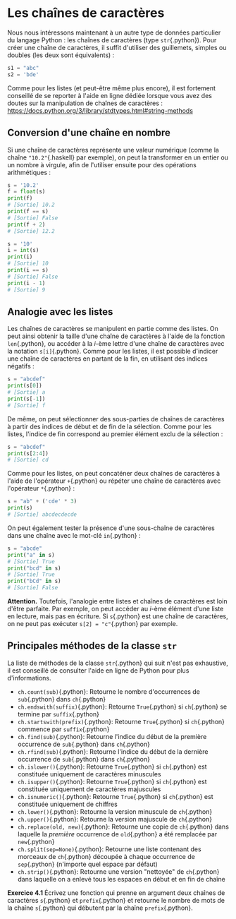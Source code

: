 # Les chaînes de caractères

Nous nous intéressons maintenant à un autre type de données particulier du langage Python : les chaînes de caractères (type `str`{.python}).
Pour créer une chaîne de caractères, il suffit d'utiliser des guillemets, simples ou doubles (les deux sont équivalents) :
```python
s1 = "abc"
s2 = 'bde'
```

Comme pour les listes (et peut-être même plus encore), il est fortement conseillé de se reporter à l'aide en ligne dédiée lorsque vous avez des doutes sur la manipulation de chaînes de caractères :
<https://docs.python.org/3/library/stdtypes.html#string-methods>

## Conversion d'une chaîne en nombre

Si une chaîne de caractères représente une valeur numérique (comme la chaîne `"10.2"`{.haskell} par exemple), on peut la transformer en un entier ou un nombre à virgule, afin de l'utiliser ensuite pour des opérations arithmétiques :
```python
s = '10.2'
f = float(s)
print(f)
# [Sortie] 10.2
print(f == s)
# [Sortie] False
print(f + 2)
# [Sortie] 12.2
```

```python
s = '10'
i = int(s)
print(i)
# [Sortie] 10
print(i == s)
# [Sortie] False
print(i - 1)
# [Sortie] 9
```

## Analogie avec les listes

Les chaînes de caractères se manipulent en partie comme des listes.
On peut ainsi obtenir la taille d'une chaîne de caractères à l'aide de la fonction `len`{.python}, ou accéder à la $i$-ème lettre d'une chaîne de caractères avec la notation `s[i]`{.python}.
Comme pour les listes, il est possible d'indicer une chaîne de caractères en partant de la fin, en utilisant des indices négatifs :
```python
s = "abcdef"
print(s[0])
# [Sortie] a
print(s[-1])
# [Sortie] f
```

De même, on peut sélectionner des sous-parties de chaînes de caractères à partir des indices de début et de fin de la sélection. Comme pour les listes, l'indice de fin correspond au premier élément exclu de la sélection :
```python
s = "abcdef"
print(s[2:4])
# [Sortie] cd
```

Comme pour les listes, on peut concaténer deux chaînes de caractères à l'aide de l'opérateur `+`{.python} ou répéter une chaîne de caractères avec l'opérateur `*`{.python} :
```python
s = "ab" + ('cde' * 3)
print(s)
# [Sortie] abcdecdecde
```

On peut également tester la présence d'une sous-chaîne de caractères dans une chaîne avec le mot-clé `in`{.python} :
```python
s = "abcde"
print("a" in s)
# [Sortie] True
print("bcd" in s)
# [Sortie] True
print("bCd" in s)
# [Sortie] False
```

**Attention.**
Toutefois, l'analogie entre listes et chaînes de caractères est loin d'être parfaite.
Par exemple, on peut accéder au $i$-ème élément d'une liste en lecture, mais pas en écriture.
Si `s`{.python} est une chaîne de caractères, on ne peut pas exécuter `s[2] = "c"`{.python} par exemple.

## Principales méthodes de la classe `str`

La liste de méthodes de la classe `str`{.python} qui suit n'est pas exhaustive, il est conseillé de consulter l'aide en ligne de Python pour plus d'informations.

* `ch.count(sub)`{.python}: Retourne le nombre d'occurrences de `sub`{.python} dans `ch`{.python}
* `ch.endswith(suffix)`{.python}: Retourne `True`{.python} si `ch`{.python} se termine par `suffix`{.python}
* `ch.startswith(prefix)`{.python}: Retourne `True`{.python} si `ch`{.python} commence par `suffix`{.python}
* `ch.find(sub)`{.python}: Retourne l'indice du début de la première occurrence de `sub`{.python} dans `ch`{.python}
* `ch.rfind(sub)`{.python}: Retourne l'indice du début de la dernière occurrence de `sub`{.python} dans `ch`{.python}
* `ch.islower()`{.python}: Retourne `True`{.python} si `ch`{.python} est constituée uniquement de caractères minuscules
* `ch.isupper()`{.python}: Retourne `True`{.python} si `ch`{.python} est constituée uniquement de caractères majuscules
* `ch.isnumeric()`{.python}: Retourne `True`{.python} si `ch`{.python} est constituée uniquement de chiffres
* `ch.lower()`{.python}: Retourne la version minuscule de `ch`{.python}
* `ch.upper()`{.python}: Retourne la version majuscule de `ch`{.python}
* `ch.replace(old, new)`{.python}: Retourne une copie de `ch`{.python} dans laquelle la _première_ occurrence de `old`{.python} a été remplacée par `new`{.python}
* `ch.split(sep=None)`{.python}: Retourne une liste contenant des morceaux de `ch`{.python} découpée à chaque occurrence de `sep`{.python} (n'importe quel espace par défaut)
* `ch.strip()`{.python}: Retourne une version "nettoyée" de `ch`{.python} dans laquelle on a enlevé tous les espaces en début et en fin de chaîne

**Exercice 4.1**
Écrivez une fonction qui prenne en argument deux chaînes de caractères `s`{.python} et `prefix`{.python} et retourne le nombre de mots de la chaîne `s`{.python} qui débutent par la chaîne `prefix`{.python}.
